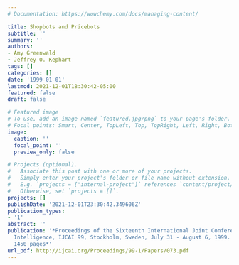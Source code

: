 ```yaml
---
# Documentation: https://wowchemy.com/docs/managing-content/

title: Shopbots and Pricebots
subtitle: ''
summary: ''
authors:
- Amy Greenwald
- Jeffrey O. Kephart
tags: []
categories: []
date: '1999-01-01'
lastmod: 2021-12-01T18:30:42-05:00
featured: false
draft: false

# Featured image
# To use, add an image named `featured.jpg/png` to your page's folder.
# Focal points: Smart, Center, TopLeft, Top, TopRight, Left, Right, BottomLeft, Bottom, BottomRight.
image:
  caption: ''
  focal_point: ''
  preview_only: false

# Projects (optional).
#   Associate this post with one or more of your projects.
#   Simply enter your project's folder or file name without extension.
#   E.g. `projects = ["internal-project"]` references `content/project/deep-learning/index.md`.
#   Otherwise, set `projects = []`.
projects: []
publishDate: '2021-12-01T23:30:42.349606Z'
publication_types:
- '1'
abstract: ''
publication: '*Proceedings of the Sixteenth International Joint Conference on Artificial
  Intelligence, IJCAI 99, Stockholm, Sweden, July 31 - August 6, 1999. 2 Volumes,
  1450 pages*'
url_pdf: http://ijcai.org/Proceedings/99-1/Papers/073.pdf
---
```

